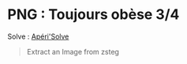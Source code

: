 # PNG : Toujours obèse 3/4

Solve : [Apéri'Solve](https://aperisolve.fr)

> Extract an Image from zsteg

